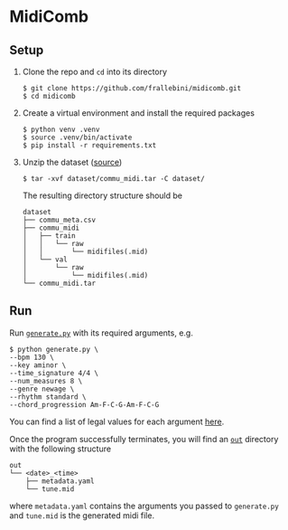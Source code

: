 # MidiComb

## Setup
1. Clone the repo and `cd` into its directory
    ```
    $ git clone https://github.com/frallebini/midicomb.git
    $ cd midicomb
    ```
1. Create a virtual environment and install the required packages
    ```
    $ python venv .venv
    $ source .venv/bin/activate
    $ pip install -r requirements.txt
    ```
1. Unzip the dataset ([source](https://github.com/POZAlabs/ComMU-code/tree/master/dataset))
    ```
    $ tar -xvf dataset/commu_midi.tar -C dataset/
    ```
    The resulting directory structure should be
    ```
    dataset
    ├── commu_meta.csv
    ├── commu_midi
    │   ├── train
    │   │   └── raw
    │   │       └── midifiles(.mid)
    │   └── val
    │       └── raw
    │           └── midifiles(.mid)
    └── commu_midi.tar
    ```

## Run
Run [`generate.py`](generate.py) with its required arguments, e.g.
```
$ python generate.py \
--bpm 130 \
--key aminor \
--time_signature 4/4 \
--num_measures 8 \
--genre newage \
--rhythm standard \
--chord_progression Am-F-C-G-Am-F-C-G
```
You can find a list of legal values for each argument [here](cfg/metadata.yaml).

Once the program successfully terminates, you will find an [`out`](out) directory with the following structure
```
out
└── <date>_<time>
    ├── metadata.yaml
    └── tune.mid
```
where `metadata.yaml` contains the arguments you passed to `generate.py` and `tune.mid` is the generated midi file.